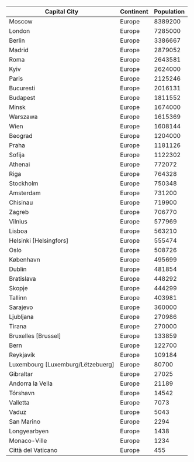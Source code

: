 | Capital City | Continent | Population |
| ------------ | --------- | ---------- |
| Moscow | Europe | 8389200 |
| London | Europe | 7285000 |
| Berlin | Europe | 3386667 |
| Madrid | Europe | 2879052 |
| Roma | Europe | 2643581 |
| Kyiv | Europe | 2624000 |
| Paris | Europe | 2125246 |
| Bucuresti | Europe | 2016131 |
| Budapest | Europe | 1811552 |
| Minsk | Europe | 1674000 |
| Warszawa | Europe | 1615369 |
| Wien | Europe | 1608144 |
| Beograd | Europe | 1204000 |
| Praha | Europe | 1181126 |
| Sofija | Europe | 1122302 |
| Athenai | Europe | 772072 |
| Riga | Europe | 764328 |
| Stockholm | Europe | 750348 |
| Amsterdam | Europe | 731200 |
| Chisinau | Europe | 719900 |
| Zagreb | Europe | 706770 |
| Vilnius | Europe | 577969 |
| Lisboa | Europe | 563210 |
| Helsinki [Helsingfors] | Europe | 555474 |
| Oslo | Europe | 508726 |
| København | Europe | 495699 |
| Dublin | Europe | 481854 |
| Bratislava | Europe | 448292 |
| Skopje | Europe | 444299 |
| Tallinn | Europe | 403981 |
| Sarajevo | Europe | 360000 |
| Ljubljana | Europe | 270986 |
| Tirana | Europe | 270000 |
| Bruxelles [Brussel] | Europe | 133859 |
| Bern | Europe | 122700 |
| Reykjavík | Europe | 109184 |
| Luxembourg [Luxemburg/Lëtzebuerg] | Europe | 80700 |
| Gibraltar | Europe | 27025 |
| Andorra la Vella | Europe | 21189 |
| Tórshavn | Europe | 14542 |
| Valletta | Europe | 7073 |
| Vaduz | Europe | 5043 |
| San Marino | Europe | 2294 |
| Longyearbyen | Europe | 1438 |
| Monaco-Ville | Europe | 1234 |
| Città del Vaticano | Europe | 455 |
